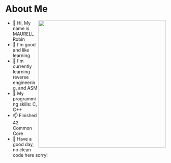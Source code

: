 # About Me
<img align='right' src="https://github-readme-stats.vercel.app/api?username=nargin" width=400>

- 👋 Hi, My name is MAURELL Robin
- 👀 I'm good and like learning 
- 🌱 I'm currently learning reverse engineering, and ASM
- 💞️ My programming skills: C, C++
- 📫 Finished 42 Common Core
- 👋 Have a good day, no clean code here sorry!

